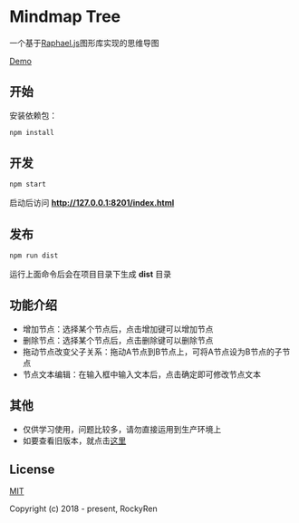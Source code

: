 # Mindmap Tree
一个基于[Raphael.js](http://dmitrybaranovskiy.github.io/raphael/)图形库实现的思维导图

[Demo](https://rockyren.github.io/mindmaptree/index.html) 
## 开始
安装依赖包：

```sh
npm install
```

## 开发
```sh
npm start
```

启动后访问 **http://127.0.0.1:8201/index.html**

## 发布
```sh
npm run dist
```

运行上面命令后会在项目目录下生成 **dist** 目录

## 功能介绍
* 增加节点：选择某个节点后，点击增加键可以增加节点
* 删除节点：选择某个节点后，点击删除键可以删除节点
* 拖动节点改变父子关系：拖动A节点到B节点上，可将A节点设为B节点的子节点
* 节点文本编辑：在输入框中输入文本后，点击确定即可修改节点文本

## 其他
* 仅供学习使用，问题比较多，请勿直接运用到生产环境上
* 如要查看旧版本，就点击[这里](https://github.com/RockyRen/mindmaptree/tree/v1)

## License

[MIT](https://github.com/RockyRen/mindmaptree/blob/master/LICENSE)

Copyright (c) 2018 - present, RockyRen